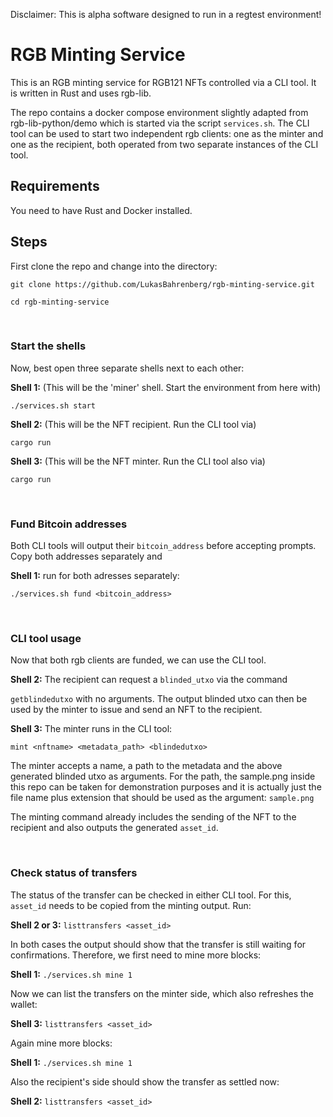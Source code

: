 Disclaimer: This is alpha software designed to run in a regtest environment!

# RGB Minting Service
This is an RGB minting service for RGB121 NFTs controlled via a CLI tool. It is written in Rust and uses rgb-lib.

The repo contains a docker compose environment slightly adapted from rgb-lib-python/demo which is started via the script ``services.sh``. The CLI tool can be used to start two independent rgb clients: one as the minter and one as the recipient, both operated from two separate instances of the CLI tool.

## Requirements
You need to have Rust and Docker installed.

## Steps
First clone the repo and change into the directory:

``git clone https://github.com/LukasBahrenberg/rgb-minting-service.git`` 

``cd rgb-minting-service``

&nbsp;<br>

### Start the shells
Now, best open three separate shells next to each other:

**Shell 1:** (This will be the 'miner' shell. Start the environment from here with)

``./services.sh start``

**Shell 2:** (This will be the NFT recipient. Run the CLI tool via)

``cargo run``

**Shell 3:** (This will be the NFT minter. Run the CLI tool also via)

``cargo run``

&nbsp;<br>

### Fund Bitcoin addresses
Both CLI tools will output their ``bitcoin_address`` before accepting prompts. Copy both addresses separately and

**Shell 1:** run for both adresses separately:

``./services.sh fund <bitcoin_address>``

&nbsp;<br>


### CLI tool usage
Now that both rgb clients are funded, we can use the CLI tool. 

**Shell 2:** The recipient can request a ``blinded_utxo`` via the command

``getblindedutxo`` with no arguments. The output blinded utxo can then be used by the minter to issue and send an NFT to the recipient. 

**Shell 3:** The minter runs in the CLI tool:

``mint <nftname> <metadata_path> <blindedutxo>``

The minter accepts a name, a path to the metadata and the above generated blinded utxo as arguments. For the path, the sample.png inside this repo can be taken for demonstration purposes and it is actually just the file name plus extension that should be used as the argument: ``sample.png``

The minting command already includes the sending of the NFT to the recipient and also outputs the generated ``asset_id``.


&nbsp;<br>

### Check status of transfers

The status of the transfer can be checked in either CLI tool. For this,  ``asset_id`` needs to be copied from the minting output. Run: 

**Shell 2 or 3:** ``listtransfers <asset_id>``

In both cases the output should show that the transfer is still waiting for confirmations. Therefore, we first need to mine more blocks: 

**Shell 1:** ``./services.sh mine 1``

Now we can list the transfers on the minter side, which also refreshes the wallet:

**Shell 3:** ``listtransfers <asset_id>``

Again mine more blocks:

**Shell 1:** ``./services.sh mine 1``

Also the recipient's side should show the transfer as settled now:

**Shell 2:** ``listtransfers <asset_id>``













